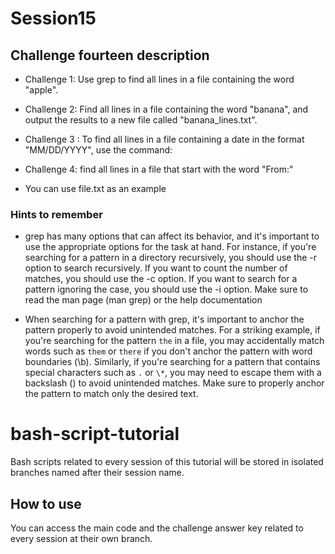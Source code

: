 # Session15

## Challenge fourteen description

- Challenge 1: Use grep to find all lines in a file containing the word "apple".

- Challenge 2: Find all lines in a file containing the word "banana", and output the results to a new file called "banana_lines.txt".

- Challenge 3 : To find all lines in a file containing a date in the format "MM/DD/YYYY", use the command:

- Challenge 4: find all lines in a file that start with the word "From:"

- You can use file.txt as an example

### Hints to remember

- grep has many options that can affect its behavior, and it's important to use the appropriate options for the task at hand. For instance, if you're searching for a pattern in a directory recursively, you should use the -r option to search recursively. If you want to count the number of matches, you should use the -c option. If you want to search for a pattern ignoring the case, you should use the -i option. Make sure to read the man page (man grep) or the help documentation

- When searching for a pattern with grep, it's important to anchor the pattern properly to avoid unintended matches. For a striking example, if you're searching for the pattern `the` in a file, you may accidentally match words such as `them` or `there` if you don't anchor the pattern with word boundaries (\b). Similarly, if you're searching for a pattern that contains special characters such as `.` or `\*`, you may need to escape them with a backslash (\) to avoid unintended matches. Make sure to properly anchor the pattern to match only the desired text.

# bash-script-tutorial

Bash scripts related to every session of this tutorial will be stored in isolated branches named after their session name.

## How to use

You can access the main code and the challenge answer key related to every session at their own branch.
